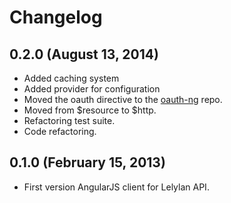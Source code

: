 # Changelog


## 0.2.0 (August 13, 2014)

* Added caching system
* Added provider for configuration
* Moved the oauth directive to the [oauth-ng](http://andreareginato.github.io/oauth-ng/) repo.
* Moved from $resource to $http.
* Refactoring test suite.
* Code refactoring.


## 0.1.0 (February 15, 2013)

* First version AngularJS client for Lelylan API.
